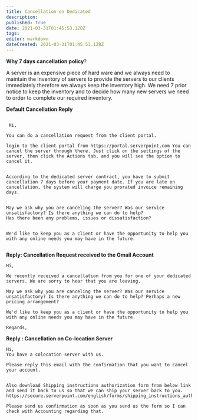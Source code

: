 ```yaml
---
title: Cancellation on Dedicated
description: 
published: true
date: 2021-03-31T01:45:53.128Z
tags: 
editor: markdown
dateCreated: 2021-03-31T01:45:53.128Z
---
```


**Why 7 days cancellation policy**?

A server is an expensive piece of hard ware and we always need to maintain the inventory of servers to provide the servers to our clients immediately therefore we always keep the inventory high. We need 7 prior notice to keep the inventory and to decide how many new servers we need to order to complete our required inventory.

 
**Default Cancellation Reply**

```

 Hi,
 
You can do a cancellation request from the client portal.

login to the client portal from https://portal.serverpoint.com You can cancel the server through there. Just click on the settings of the server, then click the Actions tab, and you will see the option to cancel it. 


According to the dedicated server contract, you have to submit cancellation 7 days before your payment date. If you are late on cancellation, the system will charge you prorated invoice remaining days.


May we ask why you are canceling the server? Was our service unsatisfactory? Is there anything we can do to help? 
Has there been any problems, issues or dissatisfaction?


We'd like to keep you as a client or have the opportunity to help you with any online needs you may have in the future.
 
```

**Reply: Cancellation Request received to the Gmail Account**

```
Hi,

We recently received a cancellation from you for one of your dedicated servers. We are sorry to hear that you are leaving.

May we ask why you are canceling the server? Was our service unsatisfactory? Is there anything we can do to help? Perhaps a new pricing arrangement?

We'd like to keep you as a client or have the opportunity to help you with any online needs you may have in the future.

Regards,
```

**Reply : Cancellation on Co-location Server**

```
Hi, 
You have a colocation server with us.

Please reply this email with the confirmation that you want to cancel your account.


Also download Shipping instructions authorization form from below link and send it back to us so that we can ship your server back to you.
https://secure.serverpoint.com/english/forms/shipping_instructions_authorization_form.pdf

Please send us confirmation as soon as you send us the form so I can check with Accounting regarding that.
```

